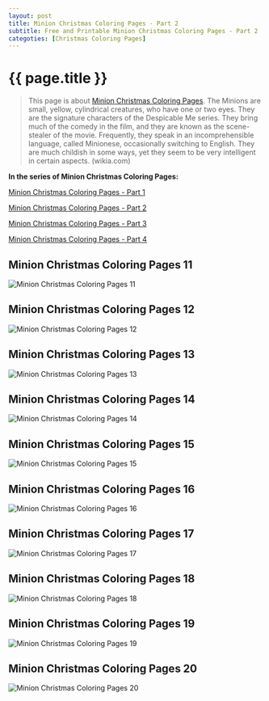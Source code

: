 ```yaml
---
layout: post
title: Minion Christmas Coloring Pages - Part 2
subtitle: Free and Printable Minion Christmas Coloring Pages - Part 2
categoties: [Christmas Coloring Pages]
---
```

{{ page.title }}
================
> This page is about [Minion Christmas Coloring Pages](https://hoanghabelle.github.io/). The Minions are small, yellow, cylindrical creatures, who have one or two eyes. They are the signature characters of the Despicable Me series. They bring much of the comedy in the film, and they are known as the scene-stealer of the movie. Frequently, they speak in an incomprehensible language, called Minionese, occasionally switching to English. They are much childish in some ways, yet they seem to be very intelligent in certain aspects. (wikia.com)

**In the series of Minion Christmas Coloring Pages:**

[Minion Christmas Coloring Pages - Part 1](https://hoanghabelle.github.io/2017/11/04/Minion-Christmas-Coloring-Pages-part-1.html)

[Minion Christmas Coloring Pages - Part 2](https://hoanghabelle.github.io/2017/11/04/Minion-Christmas-Coloring-Pages-part-2.html)

[Minion Christmas Coloring Pages - Part 3](https://hoanghabelle.github.io/2017/11/04/Minion-Christmas-Coloring-Pages-part-3.html)

[Minion Christmas Coloring Pages - Part 4](https://hoanghabelle.github.io/2017/11/04/Minion-Christmas-Coloring-Pages-part-4.html)


## Minion Christmas Coloring Pages 11
![Minion Christmas Coloring Pages 11](https://hoanghabelle.github.io/img/Minion-Christmas-Coloring-Pages%20(11).jpg "Minion Christmas Coloring Pages 11")

## Minion Christmas Coloring Pages 12
![Minion Christmas Coloring Pages 12](https://hoanghabelle.github.io/img/Minion-Christmas-Coloring-Pages%20(12).jpg "Minion Christmas Coloring Pages 12")

## Minion Christmas Coloring Pages 13
![Minion Christmas Coloring Pages 13](https://hoanghabelle.github.io/img/Minion-Christmas-Coloring-Pages%20(13).jpg "Minion Christmas Coloring Pages 13")

## Minion Christmas Coloring Pages 14
![Minion Christmas Coloring Pages 14](https://hoanghabelle.github.io/img/Minion-Christmas-Coloring-Pages%20(14).jpg "Minion Christmas Coloring Pages 14")

<script async src="//pagead2.googlesyndication.com/pagead/js/adsbygoogle.js"></script><ins class="adsbygoogle" style="display:block" data-ad-format="fluid" data-ad-layout-key="-8i+1w-dq+e9+ft" data-ad-client="ca-pub-6753140515841889" data-ad-slot="6190446671"></ins> <script> (adsbygoogle = window.adsbygoogle || []).push({}); </script>

## Minion Christmas Coloring Pages 15
![Minion Christmas Coloring Pages 15](https://hoanghabelle.github.io/img/Minion-Christmas-Coloring-Pages%20(15).jpg "Minion Christmas Coloring Pages 15")

## Minion Christmas Coloring Pages 16
![Minion Christmas Coloring Pages 16](https://hoanghabelle.github.io/img/Minion-Christmas-Coloring-Pages%20(16).jpg "Minion Christmas Coloring Pages 16")

## Minion Christmas Coloring Pages 17
![Minion Christmas Coloring Pages 17](https://hoanghabelle.github.io/img/Minion-Christmas-Coloring-Pages%20(17).jpg "Minion Christmas Coloring Pages 17")

## Minion Christmas Coloring Pages 18
![Minion Christmas Coloring Pages 18](https://hoanghabelle.github.io/img/Minion-Christmas-Coloring-Pages%20(18).jpg "Minion Christmas Coloring Pages 18")

<script async src="//pagead2.googlesyndication.com/pagead/js/adsbygoogle.js"></script><ins class="adsbygoogle" style="display:block" data-ad-format="fluid" data-ad-layout-key="-8i+1w-dq+e9+ft" data-ad-client="ca-pub-6753140515841889" data-ad-slot="6190446671"></ins> <script> (adsbygoogle = window.adsbygoogle || []).push({}); </script>

## Minion Christmas Coloring Pages 19
![Minion Christmas Coloring Pages 19](https://hoanghabelle.github.io/img/Minion-Christmas-Coloring-Pages%20(19).jpg "Minion Christmas Coloring Pages 19")

## Minion Christmas Coloring Pages 20
![Minion Christmas Coloring Pages 20](https://hoanghabelle.github.io/img/Minion-Christmas-Coloring-Pages%20(20).jpg "Minion Christmas Coloring Pages 20")

